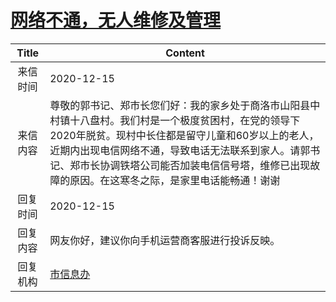 # <a href="http://www.shangluo.gov.cn/zmhd/ldxxxx.jsp?urltype=leadermail.LeaderMailContentUrl&wbtreeid=1112&leadermailid=6701">网络不通，无人维修及管理</a>
| Title |                                                                            Content                                                                             |
|:-----:|----------------------------------------------------------------------------------------------------------------------------------------------------------------|
| 来信时间  | 2020-12-15                                                                                                                                                     |
| 来信内容  | 尊敬的郭书记、郑市长您们好：我的家乡处于商洛市山阳县中村镇十八盘村。我们村是一个极度贫困村，在党的领导下2020年脱贫。现村中长住都是留守儿童和60岁以上的老人，近期内出现电信网络不通，导致电话无法联系到家人。请郭书记、郑市长协调铁塔公司能否加装电信信号塔，维修已出现故障的原因。在这寒冬之际，是家里电话能畅通！谢谢 |
| 回复时间  | 2020-12-15                                                                                                                                                     |
| 回复内容  | 网友你好，建议你向手机运营商客服进行投诉反映。                                                                                                                                        |
| 回复机构  | <a href="../../categories/agencies/市信息办.md">市信息办</a>                                                                                                           |